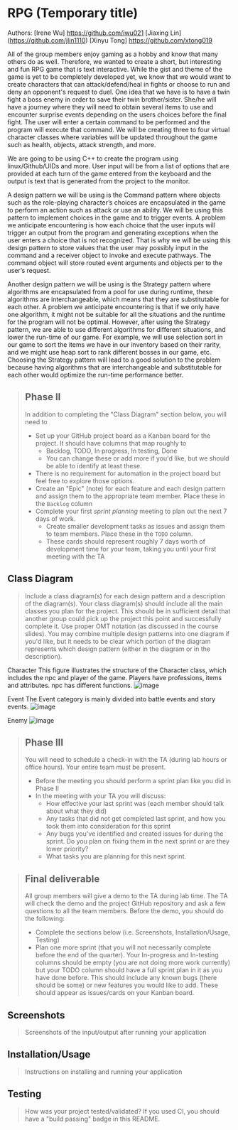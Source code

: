 # RPG (Temporary title) 
 Authors: [Irene Wu] https://github.com/iwu021 [Jiaxing Lin] (https://github.com/jlin1110) [Xinyu Tong] https://github.com/xtong019 


All of the group members enjoy gaming as a hobby and know that many others do as well. Therefore, we wanted to create a short, but interesting and fun RPG game that is text interactive. While the gist and theme of the game is yet to be completely developed yet, we know that we would want to create characters that can attack/defend/heal in fights or choose to run and deny an opponent's request to duel. One idea that we have is to have a twin fight a boss enemy in order to save their twin brother/sister. She/he will have a journey where they will need to obtain several items to use and encounter surprise events depending on the users choices before the final fight. The user will enter a certain command to be performed and the program will execute that command. We will be creating three to four virtual character classes where variables will be updated throughout the game such as health, objects, attack strength, and more.  

 We are going to be using C++ to create the program using linux/Github/UIDs and more. User input will be from a list of options that are provided at each turn of the game entered from the keyboard and the output is text that is generated from the project to the monitor. 

A design pattern we will be using is the Command pattern where objects such as the role-playing character’s choices are encapsulated in the game to perform an action such as attack or use an ability. We will be using this pattern to implement choices in the game and to trigger events. A problem we anticipate encountering is how each choice that the user inputs will trigger an output from the program and generating exceptions when the user enters a choice that is not recognized. That is why we will be using this design pattern to store values that the user may possibly input in the command and a receiver object to invoke and execute pathways. The command object will store routed event arguments and objects per to the user’s request. 

  Another design pattern we will be using is the Strategy pattern where algorithms are encapsulated from a pool for use during runtime, these algorithms are interchangeable, which means that they are substitutable for each other.  A problem we anticipate encountering is that if we only have one algorithm, it might not be suitable for all the situations and the runtime for the program will not be optimal. However, after using the Strategy pattern, we are able to use different algorithms for different situations, and lower the run-time of our game.  For example, we will use selection sort in our game to sort the items we have in our inventory based on their rarity, and we might use heap sort to rank different bosses in our game, etc.  Choosing the Strategy pattern will lead to a good solution to the problem because having algorithms that are interchangeable and substitutable for each other would optimize the run-time performance better.


 > ## Phase II
 > In addition to completing the "Class Diagram" section below, you will need to 
 > * Set up your GitHub project board as a Kanban board for the project. It should have columns that map roughly to 
 >   * Backlog, TODO, In progress, In testing, Done
 >   * You can change these or add more if you'd like, but we should be able to identify at least these.
 > * There is no requirement for automation in the project board but feel free to explore those options.
 > * Create an "Epic" (note) for each feature and each design pattern and assign them to the appropriate team member. Place these in the `Backlog` column
 > * Complete your first *sprint planning* meeting to plan out the next 7 days of work.
 >   * Create smaller development tasks as issues and assign them to team members. Place these in the `TODO` column.
 >   * These cards should represent roughly 7 days worth of development time for your team, taking you until your first meeting with the TA
## Class Diagram
 > Include a class diagram(s) for each design pattern and a description of the diagram(s). Your class diagram(s) should include all the main classes you plan for the project. This should be in sufficient detail that another group could pick up the project this point and successfully complete it. Use proper OMT notation (as discussed in the course slides). You may combine multiple design patterns into one diagram if you'd like, but it needs to be clear which portion of the diagram represents which design pattern (either in the diagram or in the description). 

Character
This figure illustrates the structure of the Character class, which includes the npc and player of the game. Players have professions, items and attributes. npc has different functions.
 ![image](https://user-images.githubusercontent.com/81706195/117526634-68432080-af7b-11eb-90a7-63308e0ec6b2.png)
 
Event
The Event category is mainly divided into battle events and story events.
![image](https://user-images.githubusercontent.com/81706195/117526947-14d1d200-af7d-11eb-9352-5d8946f665da.png)

Enemy
![image](https://user-images.githubusercontent.com/81706195/117527025-a8a39e00-af7d-11eb-8312-e0a53675ef8b.png)



 > ## Phase III
 > You will need to schedule a check-in with the TA (during lab hours or office hours). Your entire team must be present. 
 > * Before the meeting you should perform a sprint plan like you did in Phase II
 > * In the meeting with your TA you will discuss: 
 >   - How effective your last sprint was (each member should talk about what they did)
 >   - Any tasks that did not get completed last sprint, and how you took them into consideration for this sprint
 >   - Any bugs you've identified and created issues for during the sprint. Do you plan on fixing them in the next sprint or are they lower priority?
 >   - What tasks you are planning for this next sprint.

 > ## Final deliverable
 > All group members will give a demo to the TA during lab time. The TA will check the demo and the project GitHub repository and ask a few questions to all the team members. 
 > Before the demo, you should do the following:
 > * Complete the sections below (i.e. Screenshots, Installation/Usage, Testing)
 > * Plan one more sprint (that you will not necessarily complete before the end of the quarter). Your In-progress and In-testing columns should be empty (you are not doing more work currently) but your TODO column should have a full sprint plan in it as you have done before. This should include any known bugs (there should be some) or new features you would like to add. These should appear as issues/cards on your Kanban board. 
 
 ## Screenshots
 > Screenshots of the input/output after running your application
 ## Installation/Usage
 > Instructions on installing and running your application
 ## Testing
 > How was your project tested/validated? If you used CI, you should have a "build passing" badge in this README.
 
